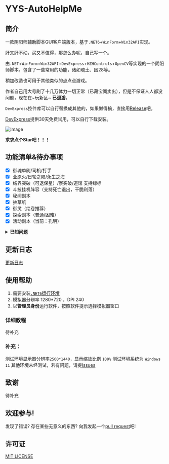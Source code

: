 # YYS-AutoHelpMe

## 简介

一款阴阳师辅助脚本GUI客户端版本，基于`.NET6`+`WinForm`+`Win32API`实现。

肝又肝不动，买又不值得，那怎么办呢，自己写一个。

由`.NET`+`WinForm`+`Win32API`+`DevExpress`+`HZHControls`+`OpenCV`等实现的一个阴阳师脚本。包含了一些常用的功能，诸如魂土、困28等。

稍加改造也可用于其他类似的点点点游戏。

作者自己用大号刷了十几万体力一切正常（已藏宝阁卖出），但是不保证人人都没问题，现在在~玩新区~ **已退游**。

`DevExpress`控件库可以自行替换成其他的，如果懒得搞，直接用[Release](https://github.com/YaKun9/YYS-AutoHelpMe/releases)吧。

[DevExpress](https://www.devexpress.com/products/net/controls/winforms/)提供30天免费试用，可以自行下载安装。

![image](https://github.com/YaKun9/YYS-AutoHelpMe/assets/131952790/953f424c-0177-4f88-b565-b356f573979f)

**求求点个Star吧！！！**


## 功能清单&待办事项

- [x] 御魂单刷/司机/打手
- [x] 业原火/日轮之陨/永生之海
- [x] 结界突破（可退保星）/寮突破/道馆 支持绿标
- [x] 斗技挂机阵容（支持死亡退出，干脆利落）
- [x] 秘闻副本
- [x] 抽草纸
- [x] 御灵（绘卷推荐）
- [x] 探索副本（普通/困难）
- [x] 活动副本（当前：孔明）

<details><summary><strong>已知问题</strong></summary>

- [ ] 探索副本时，结界票满会自动前往突破（设置无效）	
  
</details>

## 更新日志
 
[更新日志](https://github.com/YaKun9/YYS-AutoHelpMe/commits/main) 
 
## 使用帮助

1. 需要安装[`.NET6`运行环境](https://dotnet.microsoft.com/zh-cn/download/dotnet/thank-you/runtime-desktop-6.0.14-windows-x64-installer)
2. 模拟器分辨率 1280*720 ，DPI 240
3. 以**管理员身份**运行软件，按照软件提示选择模拟器窗口

### 详细教程

待补充

### 补充：
测试环境显示器分辨率`2560*1440`，显示缩放比例 `100%`
测试环境系统为 `Windows 11`
其他环境未经测试，若有问题，请提[Issues](https://github.com/YaKun9/YYS-AutoHelpMe/issues)

## 致谢

待补充


## 欢迎参与!

发现了错误? 存在某些无意义的东西? 向我发起一个[pull request](https://github.com/YaKun9/YYS-AutoHelpMe/pulls)吧!

## 许可证

[MIT LICENSE](https://github.com/YaKun9/YYS-AutoHelpMe/blob/main/LICENSE)
